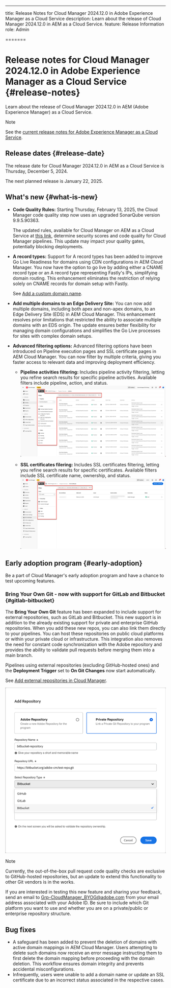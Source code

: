 ---
title: Release Notes for Cloud Manager 2024.12.0 in Adobe Experience Manager as a Cloud Service
description: Learn about the release of Cloud Manager 2024.12.0 in AEM as a Cloud Service.
feature: Release Information
role: Admin

=======

# Release notes for Cloud Manager 2024.12.0 in Adobe Experience Manager as a Cloud Service {#release-notes}

Learn about the release of Cloud Manager 2024.12.0 in AEM (Adobe Experience Manager) as a Cloud Service.

>[!NOTE]
>
>See the [current release notes for Adobe Experience Manager as a Cloud Service](/help/release-notes/release-notes-cloud/release-notes-current.md).

## Release dates {#release-date}

The release date for Cloud Manager 2024.12.0 in AEM as a Cloud Service is Thursday, December 5, 2024. 

The next planned release is January 22, 2025.
 

## What's new {#what-is-new}

* **Code Quality Rules:** Starting Thursday, February 13, 2025, the Cloud Manager code quality step now uses an upgraded SonarQube version 9.9.5.90363.

    The updated rules, available for Cloud Manager on AEM as a Cloud Service at [this link](/help/implementing/cloud-manager/code-quality-testing.md#understanding-code-quality-rules), determine security scores and code quality for Cloud Manager pipelines. This update may impact your quality gates, potentially blocking deployments.

<!-- * **Java 21 support:** Customers can now optionally build with Java 17 or Java 21, benefiting from performance improvements and new language features. See [Build environment](/help/implementing/cloud-manager/getting-access-to-aem-in-cloud/build-environment-details.md) for configuration steps, including updating your Maven project description, and certain library versions. When the build version is set to Java 17 or Java 21, the runtime defaults to Java 21.

    Starting February 2025, sandboxes and dev environments upgrade to the Java 21 runtime, regardless of the build version (Java 8, 11, 17, or 21). Production environments follow with an upgrade in April 2025. -->

* **A record types:** Support for A record types has been added to improve Go Live Readiness for domains using CDN configurations in AEM Cloud Manager. You now have the option to go live by adding either a CNAME record type or an A record type representing Fastly's IPs, simplifying domain routing. This enhancement eliminates the restriction of relying solely on CNAME records for domain setup with Fastly.

    See [Add a custom domain name](/help/implementing/cloud-manager/custom-domain-names/add-custom-domain-name.md). <!-- CMGR-63076 -->

<!-- * The AEM Code Quality step now uses SonarQube 9.9 Server, replacing the older 7.4 version. This upgrade brings additional security, performance, and code quality checks, offering more comprehensive analysis and coverage for your projects. -->

* **Add multiple domains to an Edge Delivery Site:** You can now add multiple domains, including both apex and non-apex domains, to an Edge Delivery Site (EDS) in AEM Cloud Manager. This enhancement resolves prior limitations that restricted the ability to associate multiple domains with an EDS origin. The update ensures better flexibility for managing domain configurations and simplifies the Go Live processes for sites with complex domain setups. <!-- CMGR-63007 -->

* **Advanced filtering options:** Advanced filtering options have been introduced on Pipeline execution pages and SSL certificate pages in AEM Cloud Manager. You can now filter by multiple criteria, giving you faster access to relevant data and improving deployment efficiency. <!-- CMGR-26263 -->

    * **Pipeline activities filtering:** Includes pipeline activity filtering, letting you refine search results for specific pipeline activities. Available filters include pipeline, action, and status.
    ![Pipeline activities filtering](/help/implementing/cloud-manager/assets/filters-pipeline.png)


    * **SSL certificates filering:** Includes SSL certificates filtering, letting you refine search results for specific certificates. Available filters include SSL certificate name, ownership, and status.
    ![SSL certificate filtering](/help/implementing/cloud-manager/assets/filters-ssl-certificates.png)

## Early adoption program {#early-adoption}

Be a part of Cloud Manager's early adoption program and have a chance to test upcoming features.

### Bring Your Own Git - now with support for GitLab and Bitbucket {#gitlab-bitbucket}

<!-- BOTH CS & AMS -->

The **Bring Your Own Git** feature has been expanded to include support for external repositories, such as GitLab and Bitbucket. This new support is in addition to the already existing support for private and enterprise GitHub repositories. When you add these new repos, you can also link them directly to your pipelines. You can host these repositories on public cloud platforms or within your private cloud or infrastructure. This integration also removes the need for constant code synchronization with the Adobe repository and provides the ability to validate pull requests before merging them into a main branch.

Pipelines using external repositories (excluding GitHub-hosted ones) and the **Deployment Trigger** set to **On Git Changes** now start automatically.

See [Add external repositories in Cloud Manager](/help/implementing/cloud-manager/managing-code/external-repositories.md).

![Add Repository dialog box](/help/implementing/cloud-manager/release-notes/assets/repositories-add-release-notes.png)

>[!NOTE]
>
>Currently, the out-of-the-box pull request code quality checks are exclusive to GitHub-hosted repositories, but an update to extend this functionality to other Git vendors is in the works.

If you are interested in testing this new feature and sharing your feedback, send an email to [Grp-CloudManager_BYOG@adobe.com](mailto:Grp-CloudManager_BYOG@adobe.com) from your email address associated with your Adobe ID. Be sure to include which Git platform you want to use and whether you are on a private/public or enterprise repository structure.

## Bug fixes

* A safeguard has been added to prevent the deletion of domains with active domain mappings in AEM Cloud Manager. Users attempting to delete such domains now receive an error message instructing them to first delete the domain mapping before proceeding with the domain deletion. This workflow ensures domain integrity and prevents accidental misconfigurations. <!-- CMGR-63033 --> 
* Infrequently, users were unable to add a domain name or update an SSL certificate due to an incorrect status associated in the respective cases. <!-- CMGR-62816 -->


<!-- ## Known issues {#known-issues} -->
